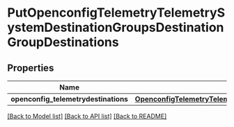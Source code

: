 # PutOpenconfigTelemetryTelemetrySystemDestinationGroupsDestinationGroupDestinations

## Properties
Name | Type | Description | Notes
------------ | ------------- | ------------- | -------------
**openconfig_telemetrydestinations** | [**OpenconfigTelemetryTelemetrySystemOpenconfigtelemetrytelemetrysystemDestinationgroupsDestinations**](OpenconfigTelemetryTelemetrySystemOpenconfigtelemetrytelemetrysystemDestinationgroupsDestinations.md) |  | [optional] 

[[Back to Model list]](../README.md#documentation-for-models) [[Back to API list]](../README.md#documentation-for-api-endpoints) [[Back to README]](../README.md)


